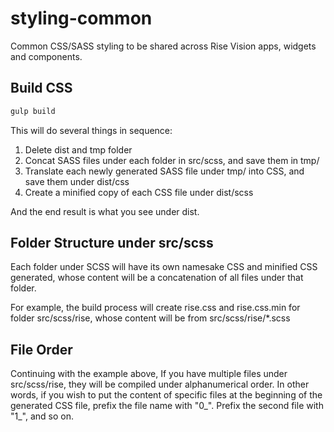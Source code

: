 styling-common
==============

Common CSS/SASS styling to be shared across Rise Vision apps, widgets and components.

## Build CSS

```bash
gulp build
```

This will do several things in sequence:
1. Delete dist and tmp folder
2. Concat SASS files under each folder in src/scss, and save them in tmp/
3. Translate each newly generated SASS file under tmp/ into CSS, and save them under dist/css
4. Create a minified copy of each CSS file under dist/scss

And the end result is what you see under dist.

## Folder Structure under src/scss

Each folder under SCSS will have its own namesake CSS and minified CSS generated,
whose content will be a concatenation of all files under that folder.

For example, the build process will create rise.css and rise.css.min for folder
src/scss/rise, whose content will be from src/scss/rise/*.scss


## File Order

Continuing with the example above, If you have multiple files under src/scss/rise,
they will be compiled under alphanumerical order. In other words, if you wish to
put the content of specific files at the beginning of the generated CSS file,
prefix the file name with "0_". Prefix the second file with "1_", and so on.
